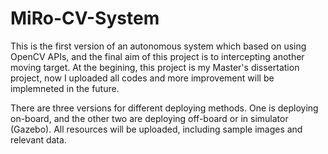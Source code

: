# MiRo-CV-System
This is the first version of an autonomous system which based on using OpenCV APIs, and the final aim of this project is to intercepting another moving target. At the begining, this project is my Master's dissertation project, now I uploaded all codes and more improvement will be implemneted in the future.

There are three versions for different deploying methods. One is deploying on-board, and the other two are deploying off-board or in simulator (Gazebo). All resources will be uploaded, including sample images and relevant data.
